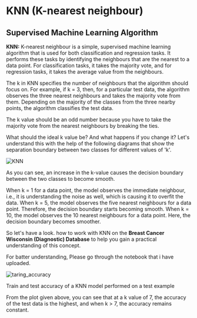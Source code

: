 # KNN (K-nearest neighbour)
## Supervised Machine Learning Algorithm


__KNN:__ K-nearest neighbour is a simple, supervised machine learning algorithm that is used for both classification and regression tasks. It performs these tasks by identifying the neighbours that are the nearest to a data point. For classification tasks, it takes the majority vote, and for regression tasks, it takes the average value from the neighbours. 

 

The k in KNN specifies the number of neighbours that the algorithm should focus on. For example, if k = 3, then, for a particular test data, the algorithm observes the three nearest neighbours and takes the majority vote from them. Depending on the majority of the classes from the three nearby points, the algorithm classifies the test data.

The k value should be an odd number because you have to take the majority vote from the nearest neighbours by breaking the ties. 


What should the ideal k value be? And what happens if you change it? Let's understand this with the help of the following diagrams that show the separation boundary between two classes for different values of 'k'.


![KNN](https://user-images.githubusercontent.com/8578949/117966334-698c9880-b341-11eb-8c19-8a2e50bf9330.png)


As you can see, an increase in the k-value causes the decision boundary between the two classes to become smooth. 

When k = 1 for a data point, the model observes the immediate neighbour, i.e., it is understanding the noise as well, which is causing it to overfit the data. 
When k = 5, the model observes the five nearest neighbours for a data point. Therefore, the decision boundary starts becoming smooth.
When k = 10, the model observes the 10 nearest neighbours for a data point. Here, the decision boundary becomes smoother.


So let's have a look. how to work with KNN on the __Breast Cancer Wisconsin (Diagnostic) Database__ to help you gain a practical understanding of this concept.

For batter understanding, Please go through the notebook that i have uploaded. 


![taring_accuracy](https://user-images.githubusercontent.com/8578949/117967007-372f6b00-b342-11eb-9865-cbfd426ea20f.png)

<div align=”center”> Train and test accuracy of a KNN model performed on a test example </div>

From the plot given above, you can see that at a k value of 7, the accuracy of the test data is the highest, and when k > 7, the accuracy remains constant. 

